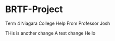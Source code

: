 # BRTF-Project

Term 4 Niagara College
Help From Professor Josh

THis is another change
A test change
Hello 

